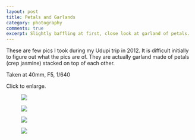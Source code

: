 ```yaml
---
layout: post
title: Petals and Garlands
category: photography
comments: true
excerpt: Slightly baffling at first, close look at garland of petals.
---
```


These are few pics I took during my Udupi trip in 2012. It is difficult initially to figure out what the pics are of. They are actually garland made of petals (crep jasmine) stacked on top of each other.

Taken at 40mm, F5, 1/640

Click to enlarge.

<figure>
    <a  href="{{ site.url }}/images/photography/petal-garland/IMG_8714.jpg" data-lightbox="image-1"><img src="{{ site.url }}/images/photography/petal-garland/IMG_8714.jpg"></a>
</figure>

<figure>
    <a  href="{{ site.url }}/images/photography/petal-garland/IMG_8715.jpg" data-lightbox="image-1"><img src="{{ site.url }}/images/photography/petal-garland/IMG_8715.jpg"></a>
</figure>

<figure>
    <a  href="{{ site.url }}/images/photography/petal-garland/IMG_8717.jpg" data-lightbox="image-1"><img src="{{ site.url }}/images/photography/petal-garland/IMG_8717.jpg"></a>
</figure>

<figure>
    <a  href="{{ site.url }}/images/photography/petal-garland/IMG_8718.jpg" data-lightbox="image-1"><img src="{{ site.url }}/images/photography/petal-garland/IMG_8718.jpg"></a>
</figure>
